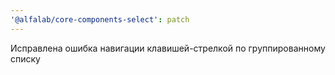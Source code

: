 ```yaml
---
'@alfalab/core-components-select': patch
---
```


Исправлена ошибка навигации клавишей-стрелкой по группированному списку
